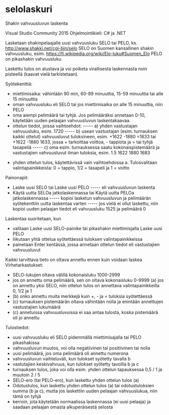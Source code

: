 # selolaskuri
Shakin vahvuusluvun laskenta

Visual Studio Community 2015
Ohjelmointikieli: C# ja .NET

Lasketaan shakinpelaajalle uusi vahvuusluku SELO tai PELO, ks. http://www.shakki.net/cgi-bin/selo
SELO on Suomen kansallinen shakin vahvuusluku, esim. https://fi.wikipedia.org/wiki/Elo-luku#Suomen_Elo
PELO on pikashakin vahvuusluku

Laskettu tulos on alustava ja voi poiketa virallisesta laskennasta noin pisteellä (kaavat vielä tarkistetaan).

Syötekenttiä:
* miettimisaika: vähintään 90 min, 60-89 minuuttia, 15-59 minuuttia tai alle 15 minuuttia
* oman vahvuusluku eli SELO tai jos miettimisaika on alle 15 minuuttia, niin PELO
* oma aiempi pelimäärä tai tyhjä. Jos pelimääräksi annetaan 0-10, käytetään uuden pelaajan vahvuusluvun laskentakaavaa.
* ottelun tiedot, joissa vaihtoehdot:
----- a) yhden vastustajan vahvuusluku, esim. 1720
----- b) usean vastustajan (esim. turnauksen kaikki ottelut) vahvuusluvut tuloksineen, esim. +1622 -1880 =1633 tai +1622 -1880 1633, jossa + tarkoittaa voittoa, - tappiota ja = tai tyhjä tasapeliä
----- c) oma esim. turnauksessa saatu kokonaispistemäärä ja vastustajien vahvuusluvut ilman tuloksia, esim. 1.5 1622 1880 1683
- yhden ottelun tulos, käytettävissä vain vaihtoehdossa a. Tulosvalitaan  valintapainikkeista: 0 = tappio, 1/2 = tasapeli ja 1 = voitto

Painonapit:
* Laske uusi SELO tai Laske uusi PELO
-----  eli vahvuusluvun laskenta
* Käytä uutta SELOa jatkolaskennassa tai Käytä uutta PELOa jatkolaskennassa
----- kopioi lasketun vahvuusluvun ja pelimäärän syötekenttiin uutta laskentaa varten
----- jos vielä ei ollut laskettu, niin kopioi uuden pelaajan tiedot eli vahvuusluku 1525 ja pelimäärä 0
 
Laskentaa suoritetaan, kun
- valitaan Laske uusi SELO-painike tai pikashakin miettimisjalla Laske uusi PELO
- liikutaan yhtä ottelua syötettäessä tuloksen valintapainikkeissa
- painetaan Enter kentässä, jossa annetaan ottelun tiedot eli vastustajien vahvuusluvut

Kaikki tarvittava tieto on oltava annettu ennen kuin voidaan laskea
Virhetarkastukset:
- SELO-lukujen oltava välillä kokonaisluku 1000-2999
- jos on annettu oma pelimäärä, sen on oltava kokonaisluku 0-9999
 (a) jos on annettu yksi SELO, niin ottelun tulos on annettava valintapainikkeilla 0, 1/2 ja 1
- (b) onko annettu muita merkkejä kuin +, - ja = tuloksia syötettäessä
- (c) turnauksen pistemäärän oltava vähintään nolla ja enintään annettujen vastustajien lukumäärä
- (c) annetuissa vahvuusluvuissa ei saa antaa tulosta, koska pistemäärä oli jo annettu

Tulostiedot:
- uusi vahvuusluku eli SELO pidemmällä miettimisajalla tai PELO pikashakissa
- vahvuusluvun muutos, voi olla negatiivinen tai positiivinen tai nolla
- uusi pelimäärä, jos oma pelimäärä oli annettu numerona
- vahvuusluvun vaihteluväli, kun tulokset syötetty tavalla b
- vastutajien keskivahvuus, kun tulokset syötetty tavoilla b ja c
- turnauksen tulos, joka voi olla esim. yhden ottelun tapauksessa  0,5 / 1  ja muutoin 2 / 5
- SELO-ero (tai PELO-ero), kun laskettu yhden ottelun tulos (a)
- Odotustulos, kun laskettu yhden ottelun tulos (a) tai odotustuloksien summa (b ja c), mutta jos laskettiin uuden pelaajan vahvuuslukua, niin tämä on tyhjä
- kerroin, jota käytetään normaalissa laskennassa (ei uusi pelaaja) ja saadaan pelaajan omasta alkuperäisestä selosta

